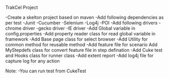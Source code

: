 TrakCel Project

-Create a skelton project based on maven
-Add following dependencies as per test
    -Junit
    -Cucumber
    -Selenium
    -Log4j
    -POI
-Add following drivers
    -chrome driver
    -gecko driver
    -IE driver
-Add Global variable in config.properties
-Add property reader class for read global variable in framework
-Add Base page class for select browser
-Add Utility for common method for reusable method
-Add feature file for scenario
Add MyStepdefs class for convert feature file in step defination
-Add Cuke test and Hooks class for runner class
-Add extent report
-Add log4j file for capture log for any action

Note:
-You can run test from CukeTest



